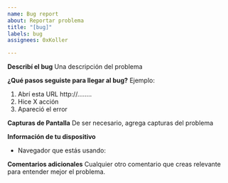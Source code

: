 ```yaml
---
name: Bug report
about: Reportar problema
title: "[bug]"
labels: bug
assignees: 0xKoller

---
```


**Describí el bug**
Una descripción del problema

**¿Qué pasos seguiste para llegar al bug?**
Ejemplo:
1. Abrí esta URL http://........
2. Hice X acción
3. Apareció el error

**Capturas de Pantalla**
De ser necesario, agrega capturas del problema

**Información de tu dispositivo**
 - Navegador que estás usando: 

**Comentarios adicionales**
Cualquier otro comentario que creas relevante para entender mejor el problema.

